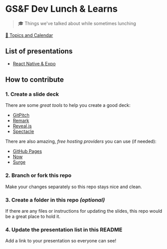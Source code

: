 # GS&F Dev Lunch & Learns

> 🎓 Things we've talked about while sometimes lunching

[🔗 Topics and Calendar](https://gsandf.atlassian.net/wiki/spaces/DEV/pages/131465217/Lunch+and+Learn+Topics)

## List of presentations

- [React Native & Expo](https://gitpitch.com/gsandf/lunch-and-learn/master?grs=github&t=night&p=react-native)

## How to contribute

### 1. Create a slide deck

There are some _great tools_ to help you create a good deck:

- [GitPitch](https://gitpitch.com/)
- [Remark](https://github.com/gnab/remark)
- [Reveal.js](https://github.com/hakimel/reveal.js/)
- [Spectacle](https://github.com/FormidableLabs/spectacle)

There are also amazing, _free hosting providers_ you can use (if needed):

- [GitHub Pages](https://pages.github.com/)
- [Now](https://zeit.co/now)
- [Surge](https://surge.sh/)

### 2. Branch or fork this repo

Make your changes separately so this repo stays nice and clean.

### 3. Create a folder in this repo _(optional)_

If there are any files or instructions for updating the slides, this repo would be a great place to hold it.

### 4. Update the presentation list in this README

Add a link to your presentation so everyone can see!
